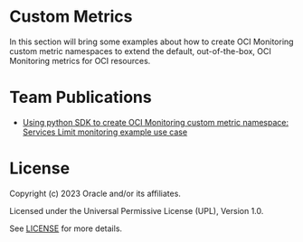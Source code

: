 
# Custom Metrics

In this section will bring some examples about how to create OCI Monitoring custom metric namespaces to extend the default, out-of-the-box, OCI Monitoring metrics for OCI resources. 

# Team Publications

- [Using python SDK to create OCI Monitoring custom metric namespace: Services Limit monitoring example use case](./custom-metric-python-SDK-services-limit-monitoring/README.md)

# License

Copyright (c) 2023 Oracle and/or its affiliates.

Licensed under the Universal Permissive License (UPL), Version 1.0.

See [LICENSE](https://github.com/oracle-devrel/technology-engineering/blob/folder-structure/LICENSE) for more details.